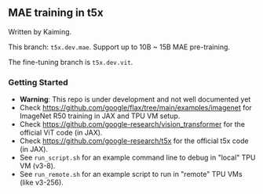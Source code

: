 ## MAE training in t5x

Written by Kaiming.

This branch: `t5x.dev.mae`. Support up to 10B ~ 15B MAE pre-training.

The fine-tuning branch is `t5x.dev.vit`.

### Getting Started
- **Warning**: This repo is under development and not well documented yet
- Check https://github.com/google/flax/tree/main/examples/imagenet for ImageNet R50 training in JAX and TPU VM setup.
- Check https://github.com/google-research/vision_transformer for the official ViT code (in JAX).
- Check https://github.com/google-research/t5x for the official t5x code (in JAX).
- See `run_script.sh` for an example command line to debug in "local" TPU VM (v3-8).
- See `run_remote.sh` for an example script to run in "remote" TPU VMs (like v3-256).
